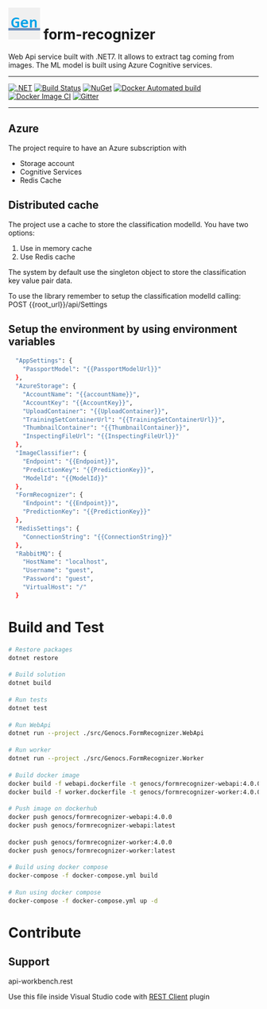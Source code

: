 ![Form Recognizer Library](https://raw.githubusercontent.com/Genocs/form-recognizer/master/icon.png) form-recognizer
====
Web Api service built with .NET7. It allows to extract tag coming from images.
The ML model is built using Azure Cognitive services.

----

[![.NET](https://github.com/Genocs/form-recognizer/actions/workflows/dotnet.yml/badge.svg?branch=main)](https://github.com/Genocs/form-recognizer/actions/workflows/dotnet.yml) [![Build Status](https://app.travis-ci.com/Genocs/form-recognizer.svg?branch=master)](https://app.travis-ci.com/Genocs/form-recognizer.svg?branch=master) <a href="https://www.nuget.org/packages/Genocs.Integration.ML.CognitiveServices/" rel="Genocs.Integration.ML.CognitiveServices">![NuGet](https://buildstats.info/nuget/Genocs.Integration.ML.CognitiveServices)</a> <a href="https://hub.docker.com/repository/docker/genocs/formrecognizer/" rel="Genocs.Integration.ML.CognitiveServices">![Docker Automated build](https://img.shields.io/docker/automated/genocs/formrecognizer)</a> [![Docker Image CI](https://github.com/Genocs/form-recognizer/actions/workflows/docker-image.yml/badge.svg?branch=master)](https://github.com/Genocs/form-recognizer/actions/workflows/docker-image.yml) [![Gitter](https://img.shields.io/badge/chat-on%20gitter-blue.svg)](https://gitter.im/genocs/)


----


## Azure 
The project require to have an Azure subscription with
- Storage account
- Cognitive Services
- Redis Cache

## Distributed cache
The project use a cache to store the classification modelId.
You have two options:
1. Use in memory cache
2. Use Redis cache  

The system by default use the singleton object to store the classification key value pair data.

To use the library remember to setup the classification modelId calling:
POST {{root_url}}/api/Settings

## Setup the environment by using environment variables


``` bash
  "AppSettings": {
    "PassportModel": "{{PassportModelUrl}}"
  },
  "AzureStorage": {
    "AccountName": "{{accountName}}",
    "AccountKey": "{{AccountKey}}",
    "UploadContainer": "{{UploadContainer}}",
    "TrainingSetContainerUrl": "{{TrainingSetContainerUrl}}",
    "ThumbnailContainer": "{{ThumbnailContainer}}",
    "InspectingFileUrl": "{{InspectingFileUrl}}"
  },
  "ImageClassifier": {
    "Endpoint": "{{Endpoint}}",
    "PredictionKey": "{{PredictionKey}}",
    "ModelId": "{{ModelId}}"
  },
  "FormRecognizer": {
    "Endpoint": "{{Endpoint}}",
    "PredictionKey": "{{PredictionKey}}"
  },
  "RedisSettings": {
    "ConnectionString": "{{ConnectionString}}"
  },
  "RabbitMQ": {
    "HostName": "localhost",
    "Username": "guest",
    "Password": "guest",
    "VirtualHost": "/"
  }
```  
  

# Build and Test

``` bash
# Restore packages
dotnet restore

# Build solution
dotnet build

# Run tests
dotnet test

# Run WebApi
dotnet run --project ./src/Genocs.FormRecognizer.WebApi

# Run worker
dotnet run --project ./src/Genocs.FormRecognizer.Worker

# Build docker image
docker build -f webapi.dockerfile -t genocs/formrecognizer-webapi:4.0.0 -t genocs/formrecognizer-webapi:latest .
docker build -f worker.dockerfile -t genocs/formrecognizer-worker:4.0.0 -t genocs/formrecognizer-worker:latest .

# Push image on dockerhub
docker push genocs/formrecognizer-webapi:4.0.0
docker push genocs/formrecognizer-webapi:latest

docker push genocs/formrecognizer-worker:4.0.0
docker push genocs/formrecognizer-worker:latest

# Build using docker compose
docker-compose -f docker-compose.yml build

# Run using docker compose
docker-compose -f docker-compose.yml up -d
```

# Contribute


## Support

api-workbench.rest

Use this file inside Visual Studio code with [REST Client](https://marketplace.visualstudio.com/items?itemName=humao.rest-client) plugin

